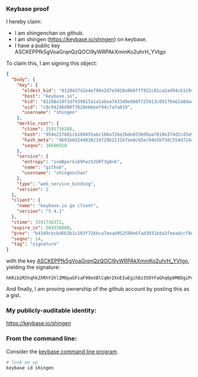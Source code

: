### Keybase proof

I hereby claim:

  * I am shingenchan on github.
  * I am shingen (https://keybase.io/shingen) on keybase.
  * I have a public key ASCKEPPfk5gVoaGrqnQzQOCI9yWRPAkXmmKo2uhrH_YVtgo

To claim this, I am signing this object:

```json
{
  "body": {
    "key": {
      "eldest_kid": "0120437d2e4ef06e2d7e5020a9b8ff7922c81ca2ad94cb119c1f53fd66b50f6b5f830a",
      "host": "keybase.io",
      "kid": "01208a10f3df939815a1a1abaa743340e088f725913c09179a62a8dae86b1ff615b60a",
      "uid": "c0c94246d90f7628eb6eef94cfafa819",
      "username": "shingen"
    },
    "merkle_root": {
      "ctime": 1591736288,
      "hash": "954e217681cb189455abc1b0a726e2bde8330d9aa7810e374d2cd3a9def820501b2f3ab2fd620b8883fea954eb37fca68eef8234ba44e2dd89cce9c556cfb5d2",
      "hash_meta": "4b91b6d244838214729b2131b7ae8c65ec94e5bf3dc554d724406b553011faef",
      "seqno": 16606918
    },
    "service": {
      "entropy": "svmBporGi69FwzXJGRf3q0nk",
      "name": "github",
      "username": "shingenchan"
    },
    "type": "web_service_binding",
    "version": 2
  },
  "client": {
    "name": "keybase.io go client",
    "version": "5.4.1"
  },
  "ctime": 1591736372,
  "expire_in": 504576000,
  "prev": "b4349cbcbd6b3b1c103f726bca7eead952590e6fad3931bda3feeadccf8e0838",
  "seqno": 14,
  "tag": "signature"
}
```

with the key [ASCKEPPfk5gVoaGrqnQzQOCI9yWRPAkXmmKo2uhrH_YVtgo](https://keybase.io/shingen), yielding the signature:

```
hKRib2R5hqhkZXRhY2hlZMOpaGFzaF90eXBlCqNrZXnEIwEgihDz35OYFaGhq6p0M0DgiPclkTwJF5piqNroax/2FbYKp3BheWxvYWTESpcCDsQgtDScvL1rOxwQP3Jryn7q2VJZDm+tOTG9o/7q3M+OCDjEIE7BmM4fWj8/lSVp+aYpIHJeQnb/cNZDuIcLft6+K2YBAgHCo3NpZ8RAZng2qJmtw6KPm64r6j2nscccGzRLRHZ3G6kO5Oz1V7K7d9kgo6w8xW89ngdOS1UEyVL8oksEJ0xsPzyTdhbLBahzaWdfdHlwZSCkaGFzaIKkdHlwZQildmFsdWXEIDE/OdWFZTK5FWVUcCg1xTOfMwVRhXi2IbcUFYzdji9Ro3RhZ80CAqd2ZXJzaW9uAQ==

```

And finally, I am proving ownership of the github account by posting this as a gist.

### My publicly-auditable identity:

https://keybase.io/shingen

### From the command line:

Consider the [keybase command line program](https://keybase.io/download).

```bash
# look me up
keybase id shingen
